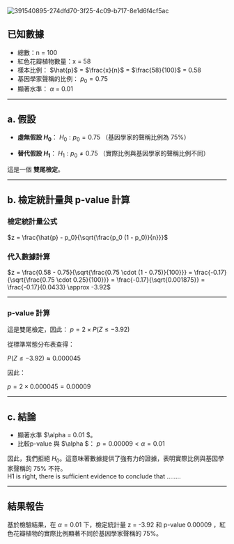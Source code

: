 ![391540895-274dfd70-3f25-4c09-b717-8e1d6f4cf5ac](https://github.com/user-attachments/assets/65daa30a-3213-40db-b020-6c695ac0945c)
## 已知數據
- 總數：n = 100
- 紅色花瓣植物數量：x = 58
- 樣本比例： $\hat{p}\$ = $\frac{x}{n}$ = $\frac{58}{100}\$ = 0.58
- 基因學家聲稱的比例： $p_0 = 0.75$
- 顯著水準： $\alpha$ = 0.01 

---

## a. 假設
- **虛無假設 $H_0$**：
   $H_0: p_0 = 0.75$
  （基因學家的聲稱比例為 75%）

- **替代假設 $H_1$**：
  $H_1: p_0 \neq 0.75$
  （實際比例與基因學家的聲稱比例不同）

這是一個 **雙尾檢定**。

---

## b. 檢定統計量與 p-value 計算
### 檢定統計量公式
$z = \frac{\hat{p} - p_0}{\sqrt{\frac{p_0 (1 - p_0)}{n}}}$

### 代入數據計算
$z = \frac{0.58 - 0.75}{\sqrt{\frac{0.75 \cdot (1 - 0.75)}{100}}} = \frac{-0.17}{\sqrt{\frac{0.75 \cdot 0.25}{100}}} = \frac{-0.17}{\sqrt{0.001875}} = \frac{-0.17}{0.0433} \approx -3.92$

---

### p-value 計算

這是雙尾檢定，因此：
$p = 2 \times P(Z \leq -3.92)$

從標準常態分布表查得：

$P(Z \leq -3.92) \approx 0.000045$

因此：

$p = 2 \times 0.000045 = 0.00009$

---
## c. 結論
- 顯著水準 $\alpha = 0.01 \$。
- 比較p-value 與 $\alpha \$：
  $p = 0.00009 < \alpha = 0.01$

因此，我們拒絕 $H_0$。這意味著數據提供了強有力的證據，表明實際比例與基因學家聲稱的 75% 不符。\
      H1 is right, there is sufficient evidence to conclude that ........

---
## 結果報告
基於檢驗結果，在 $\alpha = 0.01$ 下，檢定統計量 z = -3.92 和 p-value 0.00009 ，紅色花瓣植物的實際比例顯著不同於基因學家聲稱的 75%。
